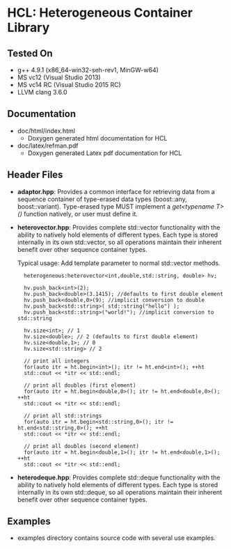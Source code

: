 # HCL: Heterogeneous Container Library

## Tested On
* g++ 4.9.1 (x86_64-win32-seh-rev1, MinGW-w64)
* MS vc12 (Visual Studio 2013)
* MS vc14 RC (Visual Studio 2015 RC)
* LLVM clang 3.6.0
 

## Documentation

* doc/html/index.html
    * Doxygen generated html documentation for HCL
* doc/latex/refman.pdf
    * Doxygen generated Latex pdf documentation for HCL


## Header Files
* **adaptor.hpp**:
   Provides a common interface for retrieving data from a sequence
   container of type-erased data types (boost::any, boost::variant).
   Type-erased type MUST implement a *get\<typename T\>()* function natively,
   or user must define it.
   
* **heterovector.hpp**:
   Provides complete std::vector functionality with the ability to natively
   hold elements of different types.  Each type is stored internally in its
   own std::vector, so all operations maintain their inherent benefit over other
   sequence container types.
   
   Typical usage: Add template parameter to normal std::vector methods.
   
		heterogeneous:heterovector<int,double,std::string, double> hv;

		hv.push_back<int>(2);
		hv.push_back<double>(3.1415); //defaults to first double element
		hv.push_back<double,0>(9); //implicit conversion to double
		hv.push_back<std::string>( std::string("hello") );
		hv.push_back<std::string>("world!"); //implicit conversion to std::string
		
		hv.size<int>; // 1
		hv.size<double>; // 2 (defaults to first double element)
		hv.size<double,1>; // 0
		hv.size<std::string> // 2
		
		// print all integers
		for(auto itr = ht.begin<int>(); itr != ht.end<int>(); ++ht
		std::cout << *itr << std::endl;
		
		// print all doubles (first element)
		for(auto itr = ht.begin<double,0>(); itr != ht.end<double,0>(); ++ht
		std::cout << *itr << std::endl;
		
		// print all std::strings
		for(auto itr = ht.begin<std::string,0>(); itr != ht.end<std::string,0>(); ++ht
		std::cout << *itr << std::endl;
		
		// print all doubles (second element)
		for(auto itr = ht.begin<double,1>(); itr != ht.end<double,1>(); ++ht
		std::cout << *itr << std::endl;
	  
* **heterodeque.hpp**:
   Provides complete std::deque functionality with the ability to natively
   hold elements of different types.  Each type is stored internally in its
   own std::deque, so all operations maintain their inherent benefit over other
   sequence container types.


## Examples
* examples directory contains source code with several use examples.
